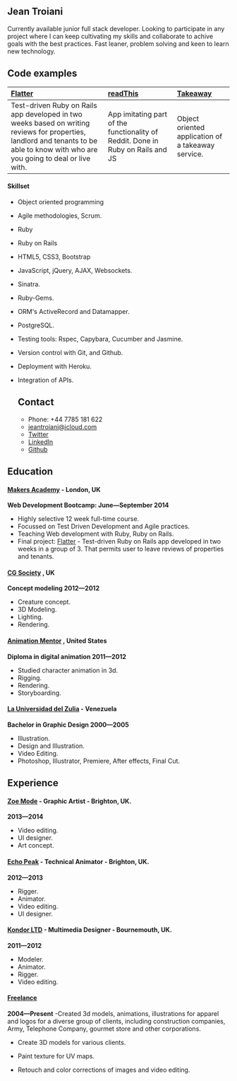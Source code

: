 Jean Troiani
------------

Currently available junior full stack developer. Looking to participate in any project where I can keep cultivating my skills and collaborate to achive goals with the best practices. Fast leaner, problem solving and keen to learn new technology.  


Code examples
-------------

| [Flatter] | [readThis] | [Takeaway] |
|:--------- |:----------- |:---------- |
| Test-driven Ruby on Rails app developed in two weeks based on writing reviews for properties, landlord and tenants to be able to know with who are you going to deal or live with.| App imitating part of the functionality of Reddit. Done in Ruby on Rails and JS | Object oriented application of a takeaway service. |


#### Skillset

  - Object­ oriented programming
  - Agile methodologies, Scrum.
  - Ruby
  - Ruby on Rails
  - HTML5, CSS3, Bootstrap
  - JavaScript, jQuery, AJAX, Websockets.
  - Sinatra. 
  - Ruby-Gems.
  - ORM's ActiveRecord and Datamapper.
  - PostgreSQL.
  - Testing tools:  Rspec, Capybara, Cucumber and Jasmine.
  - Version control with Git, and Github.
  - Deployment with Heroku.
  - Integration of APIs.

	Contact
	----------

	- Phone: +44 7785 181 622
	- jeantroiani@icloud.com
	- [Twitter]
	- [LinkedIn]
	- [Github]


Education
----------

#### [Makers Academy] - London, UK
**Web Development Bootcamp: June&mdash;September 2014**

- Highly selective 12 week full-time course.
- Focussed on Test Driven Development and Agile practices.
- Teaching Web development with Ruby, Ruby on Rails.
- Final project: [Flatter] - Test-driven Ruby on Rails app developed in two weeks in a group of 3. That permits user to leave reviews of properties and tenants.

#### [CG Society] , UK
**Concept modeling 2012&mdash;2012**

- Creature concept.
- 3D Modeling.
- Lighting.
- Rendering.

#### [Animation Mentor] , United States
**Diploma in digital animation 2011&mdash;2012**

- Studied character animation in 3d.
- Rigging.
- Rendering.
- Storyboarding.

#### [La Universidad del Zulia] - Venezuela
**Bachelor in Graphic Design 2000&mdash;2005**

- Illustration.
- Design and Illustration.
- Video Editing.
- Photoshop, Illustrator, Premiere, After effects, Final Cut.


Experience
----------

#### [Zoe Mode] - Graphic Artist - Brighton, UK.
**2013&mdash;2014**
- Video editing.
- UI designer.
- Art concept.

#### [Echo Peak] - Technical Animator - Brighton, UK.
**2012&mdash;2013**
- Rigger.
- Animator.
- Video editing.
- UI designer.

#### [Kondor LTD] - Multimedia Designer - Bournemouth, UK.
**2011&mdash;2012**
- Modeler.
- Animator.
- Rigger.
- Video editing.


#### [Freelance]
**2004&mdash;Present**
-Created 3d models, animations, illustrations for apparel and logos for a diverse group of clients, including construction
companies, Army, Telephone Company, gourmet store and other corporations.
- Create 3D models for various clients.
- Paint texture for UV maps.
- Retouch and color corrections of images and video editing.




  [readThis]:https://github.com/jeantroiani/readthis
  [Takeaway]:https://github.com/jeantroiani/takeaway_v2
  [Flatter]:https://github.com/jeantroiani/get_a_room

  [Makers Academy]:http://www.makersacademy.com
  [Echo Peak]:http://www.http://www.echo-peak.com/
  [Zoe Mode]:http://www.zoemode.com/
  [Kondor LTD]:http://www.kondor.co.uk/
  [Freelance]:http://jeantroiani.co.uk/
  [CG Society]:http://www.cgsociety.org/
  [Animation Mentor]:http://www.animationmentor.com/
  [La Universidad del Zulia]:http://www.luz.edu.ve/
  [jeantroiani@icloud.com]:mailto:jeantroiani@icloud.com
  [GitHub]:https://github.com/jeantroiani
  [LinkedIn]:https://www.linkedin.com/in/jeantroiani
  [Twitter]:https://twitter.com/digitalguest
